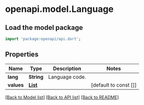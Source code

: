 # openapi.model.Language

## Load the model package
```dart
import 'package:openapi/api.dart';
```

## Properties
Name | Type | Description | Notes
------------ | ------------- | ------------- | -------------
**lang** | **String** | Language code. | 
**values** | [**List<Translation>**](Translation.md) |  | [default to const []]

[[Back to Model list]](../README.md#documentation-for-models) [[Back to API list]](../README.md#documentation-for-api-endpoints) [[Back to README]](../README.md)


